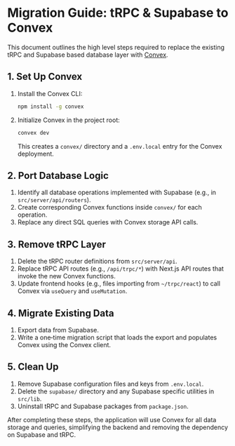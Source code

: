 # Migration Guide: tRPC & Supabase to Convex

This document outlines the high level steps required to replace the existing tRPC and Supabase based database layer with [Convex](https://convex.dev/).

## 1. Set Up Convex

1. Install the Convex CLI:
   ```bash
   npm install -g convex
   ```
2. Initialize Convex in the project root:
   ```bash
   convex dev
   ```
   This creates a `convex/` directory and a `.env.local` entry for the Convex deployment.

## 2. Port Database Logic

1. Identify all database operations implemented with Supabase (e.g., in `src/server/api/routers`).
2. Create corresponding Convex functions inside `convex/` for each operation.
3. Replace any direct SQL queries with Convex storage API calls.

## 3. Remove tRPC Layer

1. Delete the tRPC router definitions from `src/server/api`.
2. Replace tRPC API routes (e.g., `/api/trpc/*`) with Next.js API routes that invoke the new Convex functions.
3. Update frontend hooks (e.g., files importing from `~/trpc/react`) to call Convex via `useQuery` and `useMutation`.

## 4. Migrate Existing Data

1. Export data from Supabase.
2. Write a one‑time migration script that loads the export and populates Convex using the Convex client.

## 5. Clean Up

1. Remove Supabase configuration files and keys from `.env.local`.
2. Delete the `supabase/` directory and any Supabase specific utilities in `src/lib`.
3. Uninstall tRPC and Supabase packages from `package.json`.

After completing these steps, the application will use Convex for all data storage and queries, simplifying the backend and removing the dependency on Supabase and tRPC.
